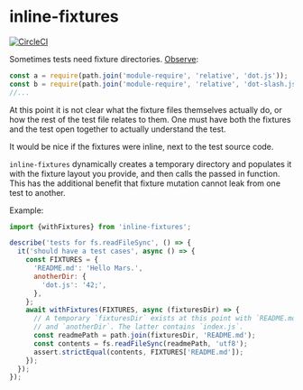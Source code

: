 # inline-fixtures

[![CircleCI](https://circleci.com/gh/ofrobots/inline-fixtures.svg?style=svg)](https://circleci.com/gh/ofrobots/inline-fixtures)

Sometimes tests need fixture directories. [Observe](https://github.com/nodejs/node/blob/d3fb7e1b3658a6f00e1c631aa551f2ea0ab81f5e/test/parallel/test-require-dot.js):

```js
const a = require(path.join('module-require', 'relative', 'dot.js'));
const b = require(path.join('module-require', 'relative', 'dot-slash.js'));
//...
```

At this point it is not clear what the fixture files themselves actually do, or how the rest of the test file relates to them. One must have both the fixtures and the test open together to actually understand the test.

It would be nice if the fixtures were inline, next to the test source code.

`inline-fixtures` dynamically creates a temporary directory and populates it with the fixture
layout you provide, and then calls the passed in function. This has the
additional benefit that fixture mutation cannot leak from one test to
another.

Example:

```js
import {withFixtures} from 'inline-fixtures';

describe('tests for fs.readFileSync', () => {
  it('should have a test cases', async () => {
    const FIXTURES = {
      'README.md': 'Hello Mars.',
      anotherDir: {
        'dot.js': '42;',
      },
    };
    await withFixtures(FIXTURES, async (fixturesDir) => {
      // A temporary `fixturesDir` exists at this point with `README.md`
      // and `anotherDir`. The latter contains `index.js`.
      const readmePath = path.join(fixturesDir, 'README.md');
      const contents = fs.readFileSync(readmePath, 'utf8');
      assert.strictEqual(contents, FIXTURES['README.md']);     
    });
  });
});
```
